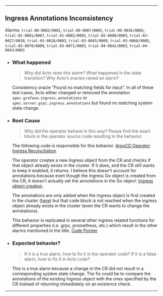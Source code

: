 ___

## Ingress Annotations Inconsistency
Alarms: `trial-00-0002/0002`, `trial-00-0007/0003`, `trial-00-0036/0005`, `trial-01-0001/0007`, `trial-01-0002/0003`, `trial-02-0000/0003`, `trial-03-0027/0010`, `trial-03-0028/0003`, `trial-03-0045/0009`, `trial-03-0068/0005`, `trial-03-0070/0009`, `trial-03-0071/0003`, `trial-04-0042/0003`, `trial-04-0043/0003`
- ### What happened
  > Why did Acto raise this alarm? What happened in the state transition? Why Acto’s oracles raised an alarm?
  
  Consistency oracle "Found no matching fields for input". In all of these test cases, Acto either changed or removed the annotation `spec.grafana.ingress.annotations` or `spec.server.grpc.ingress.annotations` but found no matching system state change.

- ### Root Cause
  > Why did the operator behave in this way? Please find the exact block in the operator source code resulting in the behavior.
  
  The following code is responsible for this behavior. [ArgoCD Operator Ingress Reconciliation](https://github.com/Gisaldjo/argocd-setup/blob/df6454b64ebe13a5390abf9690f39e0e87bcaa30/argocd-operator-0.8.0/controllers/argocd/ingress.go#L92-L101)
  
  The operator creates a new Ingress object from the CR and checks if that object already exists in the cluster. If it does, and the CR still wants to keep it enabled, it returns. 
  I believe this doesn't account for annotations because even though the Ingress Go object is created from the CR, it doesn't actually set the annotations in the Go object: [Ingress object creation](https://github.com/Gisaldjo/argocd-setup/blob/df6454b64ebe13a5390abf9690f39e0e87bcaa30/argocd-operator-0.8.0/controllers/argocd/ingress.go#L39-L65).
  
  The annotations are only added when the ingress object is first created in the cluster ([here](https://github.com/Gisaldjo/argocd-setup/blob/df6454b64ebe13a5390abf9690f39e0e87bcaa30/argocd-operator-0.8.0/controllers/argocd/ingress.go#L107-L117)) but that code block is not reached when the ingress object already exists in the cluster (even the CR wants to change the annotations).
  
  This behavior is replicated in several other ingress related functions for different properties (i.e. grpc, prometheus, etc.) which result in the other alarms mentioned in the title. [Code Pointer](https://github.com/Gisaldjo/argocd-setup/blob/df6454b64ebe13a5390abf9690f39e0e87bcaa30/argocd-operator-0.8.0/controllers/argocd/ingress.go#L67-L90)

- ### Expected behavior?
  > If it is a true alarm, how to fix it in the operator code? If it is a false alarm, how to fix it in Acto code?
  
  This is a true alarm because a change in the CR did not result in a corresponding system state change. The fix could be to compare the annotations of the existing Ingress object with the ones specified by the CR instead of returning immediately on an existence check.
___
